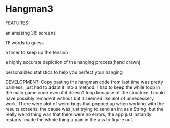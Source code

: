# Hangman3

FEATURES:

an amazing 3!!! screens

11! words to guess

a timer to keep up the tension

a highly accurate depiction of the hanging process(hand drawn) 

personalized statistics to help you perfect your hanging


DEVELOPMENT:
Copy pasting the hangman code from last time was pretty painless, just had to adapt it into a method. I had to keep the while loop in the main game code even if it doesn't loop because of the structure. I could have possibly remade it without but it seemed like alot of unnecessery work. 
There were alot of weird bugs that popped up when working with the results screens, the cause was just trying to send an int as a String.
but the really weird thing was that there were no errors, the app just instantly restarts. made the whole thing a pain in the ass to figure out. 

 
